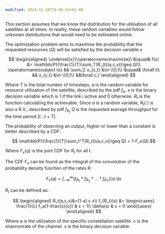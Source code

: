 ```yaml
---
modified: 2024-12-10T10:06:53+01:00
---
```

This section assumes that we know the distribution for the utilisation of all satellites at all times.
In reality, these random variables would follow unknown distributions that would need to be estimated online.   

The optimization problem aims to maximise the probability that the requested resources ($Q$) will be satisfied by the decision variable $x$

$$
\begin{aligned}
	\underset{x}{\operatorname{maximize}} &\quad& f(x) &= \mathbb{P}(\frac{1}{T}\sum_T(R_{t}(a,c,x))\geq Q)\\
	\operatorname{subject to} && \sum_C x_{c,t} &\in \{0,1\} &\quad& \forall t\\
	&& x_{c,t} &\in \{0,1\} &&\forall c,t
\end{aligned}
$$

Where $T$ is the total number of timesteps, $a$ is the random variable for resource utilization of the satellite, described by the pdf $f_a$. 
$x$ is the binary decision variable which is 1 if the link i active and 0 otherwise. 
$R_t$ is the function calculating the achievable. 
Since $a$ is a random variable, $R_t( \cdot )$ is also a R.V., described by pdf $f_{R_t}$ 
$Q$ is the requested average throughput for the time period $[t\dots t+T]$. 

The probability of observing an output, higher or lower than a constant is better described by a CDF: 

$$
\mathbb{P}(\frac{1}{T}\sum_t^T(R_{t}(a,c,x))\geq Q) = 1-F_x(Q)
$$

Where $F_x(q)$ is the joint CDF for $R_t$ for all t.  


The CDF $F_x$ can be found as the integral of the convolution of the probability density function of the rates R:

$$
F_x(q) = \int_{-\infty}^{\infty}(f_{R_1} * f_{R_2}*...*f_{R_T})(s)\, \mathrm{d}s
$$

 $R_t$ can be defined as: 
 
$$
\begin{aligned}
 R_t(a,c,x)&=(1-a) c x\\
 f_{R_t}(s) &= 
 \begin{cases}
 \frac{1}{c} f_a(1-\frac{s}{c}) & x = 1\\
 \delta(s) & x = 0 
 \end{cases}
\end{aligned}
 $$

Where a is the utilization of the specific constellation satellite. c is the shannonrate of the channel. x is the binary decision variable. 

